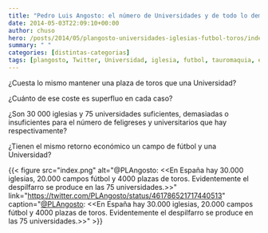 ```yaml
---
title: "Pedro Luis Angosto: el número de Universidades y de todo lo demás"
date: 2014-05-03T22:09:10+00:00
author: chuso
hero: /posts/2014/05/plangosto-universidades-iglesias-futbol-toros/index.png
summary: " "
categories: [distintas-categorias]
tags: [plangosto, Twitter, Universidad, iglesia, futbol, tauromaquia, economia]
---
```

¿Cuesta lo mismo mantener una plaza de toros que una Universidad?

¿Cuánto de ese coste es superfluo en cada caso?

¿Son 30 000 iglesias y 75 universidades suficientes, demasiadas o insuficientes para el número de feligreses y universitarios que hay respectivamente?

¿Tienen el mismo retorno económico un campo de fútbol y una Universidad?

{{< figure src="index.png" alt="@PLAngosto: <<En España hay 30.000 iglesias, 20.000 campos fútbol y 4000 plazas de toros. Evidentemente el despilfarro se produce en las 75 universidades.>>" link="https://twitter.com/PLAngosto/status/461786521717440513" caption="[@PLAngosto](https://twitter.com/PLAngosto/status/461786521717440513): <<En España hay 30.000 iglesias, 20.000 campos fútbol y 4000 plazas de toros. Evidentemente el despilfarro se produce en las 75 universidades.>>" >}}
